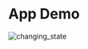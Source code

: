 
# App Demo
![changing_state](https://user-images.githubusercontent.com/2527084/79670880-4fc46480-81c6-11ea-959f-27ff8fe16bfc.gif)
